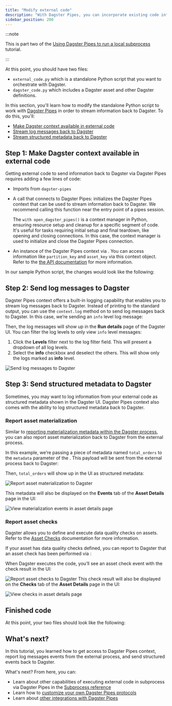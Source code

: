 ```yaml
---
title: "Modify external code"
description: "With Dagster Pipes, you can incorporate existing code into Dagster without significant refactoring. This guide shows you how to modify existing code to work with Dagster Pipes."
sidebar_position: 200
---
```


:::note

This is part two of the [Using Dagster Pipes to run a local subprocess](/guides/build/external-pipelines/using-dagster-pipes) tutorial.

:::

At this point, you should have two files:

- `external_code.py` which is a standalone Python script that you want to orchestrate with Dagster.
- `dagster_code.py` which includes a Dagster asset and other Dagster definitions.

In this section, you'll learn how to modify the standalone Python script to work with [Dagster Pipes](/guides/build/external-pipelines) in order to stream information back to Dagster. To do this, you'll:

- [Make Dagster context available in external code](#step-1-make-dagster-context-available-in-external-code)
- [Stream log messages back to Dagster](#step-2-send-log-messages-to-dagster)
- [Stream structured metadata back to Dagster](#step-3-send-structured-metadata-to-dagster)

## Step 1: Make Dagster context available in external code

Getting external code to send information back to Dagster via Dagster Pipes requires adding a few lines of code:

- Imports from `dagster-pipes`

- A call that connects to Dagster Pipes: <PyObject section="libraries" module="dagster_pipes" object="open_dagster_pipes"/> initializes the Dagster Pipes context that can be used to stream information back to Dagster. We recommend calling this function near the entry point of a pipes session.

  The `with open_dagster_pipes()` is a context manager in Python, ensuring resource setup and cleanup for a specific segment of code. It's useful for tasks requiring initial setup and final teardown, like opening and closing connections. In this case, the context manager is used to initialize and close the Dagster Pipes connection.

- An instance of the Dagster Pipes context via <PyObject section="libraries" module="dagster_pipes" object="PipesContext.get" />. You can access information like `partition_key` and `asset_key` via this context object. Refer to the [the API documentation](/api/libraries/dagster-pipes#dagster_pipes.PipesContext) for more information.

In our sample Python script, the changes would look like the following:

<CodeExample path="docs_snippets/docs_snippets/guides/dagster/dagster_pipes/subprocess/part_2/step_1/external_code.py" title="src/external_pipeline/defs/external_code.py" />

## Step 2: Send log messages to Dagster

Dagster Pipes context offers a built-in logging capability that enables you to stream log messages back to Dagster. Instead of printing to the standard output, you can use the `context.log` method on <PyObject section="libraries" module="dagster_pipes" object="PipesContext" /> to send log messages back to Dagster. In this case, we’re sending an `info` level log message:


<CodeExample path="docs_snippets/docs_snippets/guides/dagster/dagster_pipes/subprocess/part_2/step_2/external_code.py" title="src/external_pipeline/defs/external_code.py" />

Then, the log messages will show up in the **Run details** page of the Dagster UI. You can filter the log levels to only view `info` level messages:

1. Click the **Levels** filter next to the log filter field. This will present a dropdown of all log levels.
2. Select the **info** checkbox and deselect the others. This will show only the logs marked as **info** level.

![Send log messages to Dagster](/images/guides/build/external-pipelines/subprocess/part-2-step-2-log-level.png)

## Step 3: Send structured metadata to Dagster

Sometimes, you may want to log information from your external code as structured metadata shown in the Dagster UI. Dagster Pipes context also comes with the ability to log structured metadata back to Dagster.

### Report asset materialization

Similar to [reporting materialization metadata within the Dagster process](/guides/build/assets/metadata-and-tags), you can also report asset materialization back to Dagster from the external process.

In this example, we’re passing a piece of metadata named `total_orders` to the `metadata` parameter of the <PyObject section="libraries" module="dagster_pipes" object="PipesContext" method="report_asset_materialization" />. This payload will be sent from the external process back to Dagster:


<CodeExample path="docs_snippets/docs_snippets/guides/dagster/dagster_pipes/subprocess/part_2/step_3_materialization/external_code.py" title="src/external_pipeline/defs/external_code.py" />

Then, `total_orders` will show up in the UI as structured metadata:

![Report asset materialization to Dagster](/images/guides/build/external-pipelines/subprocess/part-2-step-3-report-asset-materialization.png)

This metadata will also be displayed on the **Events** tab of the **Asset Details** page in the UI:

![View materialization events in asset details page](/images/guides/build/external-pipelines/subprocess/part-2-step-3-asset-details.png)

### Report asset checks

Dagster allows you to define and execute data quality checks on assets. Refer to the [Asset Checks](/guides/test/asset-checks) documentation for more information.

If your asset has data quality checks defined, you can report to Dagster that an asset check has been performed via <PyObject section="libraries" module="dagster_pipes" object="PipesContext" method="report_asset_check" />:

<Tabs>
<TabItem value="Report from the external code">


<CodeExample path="docs_snippets/docs_snippets/guides/dagster/dagster_pipes/subprocess//part_2/step_3_check/external_code.py" title="src/external_pipeline/defs/external_code.py" />

</TabItem>
<TabItem value="Define the asset in the Dagster code">

<CodeExample path="docs_snippets/docs_snippets/guides/dagster/dagster_pipes/subprocess/part_2/step_3_check/dagster_code.py" title="src/external_pipeline/defs/dagster_code.py" />

</TabItem>
</Tabs>

When Dagster executes the code, you’ll see an asset check event with the check result in the UI:

![Report asset checks to Dagster](/images/guides/build/external-pipelines/subprocess/part-2-step-3-report-asset-check.png)
This check result will also be displayed on the **Checks** tab of the **Asset Details** page in the UI:

![View checks in asset details page](/images/guides/build/external-pipelines/subprocess/part-2-step-3-check-tab.png)

## Finished code

At this point, your two files should look like the following:

<Tabs>
<TabItem value="External code in external_code.py">

<CodeExample path="docs_snippets/docs_snippets/guides/dagster/dagster_pipes/subprocess/part_2/step_3_check/external_code.py" title="src/external_pipeline/defs/external_code.py" />

</TabItem>
<TabItem value="Dagster code in dagster_code.py">

<CodeExample path="docs_snippets/docs_snippets/guides/dagster/dagster_pipes/subprocess/part_2/step_3_check/dagster_code.py" title="src/external_pipeline/defs/dagster_code.py" />

</TabItem>
</Tabs>

## What's next?

In this tutorial, you learned how to get access to Dagster Pipes context, report log messages events from the external process, and send structured events back to Dagster.

What's next? From here, you can:

- Learn about other capabilities of executing external code in subprocess via Dagster Pipes in the [Subprocess reference](/guides/build/external-pipelines/using-dagster-pipes/reference)
- Learn how to [customize your own Dagster Pipes protocols](/guides/build/external-pipelines/dagster-pipes-details-and-customization)
- Learn about [other integrations with Dagster Pipes](/guides/build/external-pipelines)
